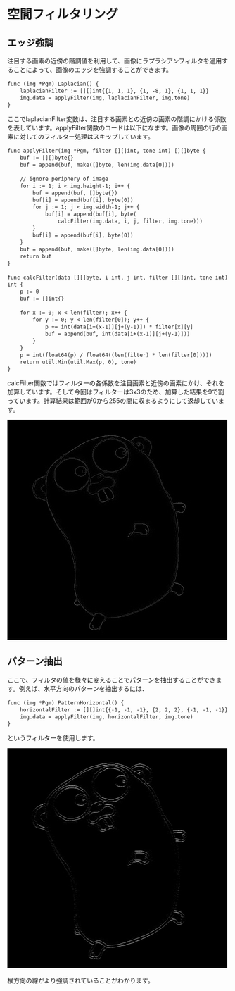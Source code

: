 # 空間フィルタリング
## エッジ強調
注目する画素の近傍の階調値を利用して、画像にラプラシアンフィルタを適用することによって、画像のエッジを強調することができます。

```golang
func (img *Pgm) Laplacian() {
	laplacianFilter := [][]int{{1, 1, 1}, {1, -8, 1}, {1, 1, 1}}
	img.data = applyFilter(img, laplacianFilter, img.tone)
}
```
ここでlaplacianFilter変数は、注目する画素との近傍の画素の階調にかける係数を表しています。applyFilter関数のコードは以下になます。画像の周囲の行の画素に対してのフィルター処理はスキップしています。

```golang
func applyFilter(img *Pgm, filter [][]int, tone int) [][]byte {
	buf := [][]byte{}
	buf = append(buf, make([]byte, len(img.data[0])))

	// ignore periphery of image
	for i := 1; i < img.height-1; i++ {
		buf = append(buf, []byte{})
		buf[i] = append(buf[i], byte(0))
		for j := 1; j < img.width-1; j++ {
			buf[i] = append(buf[i], byte(
			    calcFilter(img.data, i, j, filter, img.tone)))
		}
		buf[i] = append(buf[i], byte(0))
	}
	buf = append(buf, make([]byte, len(img.data[0])))
	return buf
}

func calcFilter(data [][]byte, i int, j int, filter [][]int, tone int) int {
	p := 0
	buf := []int{}

	for x := 0; x < len(filter); x++ {
		for y := 0; y < len(filter[0]); y++ {
			p += int(data[i+(x-1)][j+(y-1)]) * filter[x][y]
			buf = append(buf, int(data[i+(x-1)][j+(y-1)]))
		}
	}
	p = int(float64(p) / float64((len(filter) * len(filter[0]))))
	return util.Min(util.Max(p, 0), tone)
}

```
calcFilter関数ではフィルターの各係数を注目画素と近傍の画素にかけ、それを加算しています。そして今回はフィルターは3x3のため、加算した結果を9で割っています。計算結果は範囲が0から255の間に収まるようにして返却しています。


![エッジ強調Gopherくん](./images/gopher_laplacian.png)

## パターン抽出

ここで、フィルタの値を様々に変えることでパターンを抽出することができます。例えば、水平方向のパターンを抽出するには、

```golang
func (img *Pgm) PatternHorizontal() {
	horizontalFilter := [][]int{{-1, -1, -1}, {2, 2, 2}, {-1, -1, -1}}
	img.data = applyFilter(img, horizontalFilter, img.tone)
}

```
というフィルターを使用します。

![水平方向強調Gopherくん](./images/gopher_horizontal.png)

横方向の線がより強調されていることがわかります。

